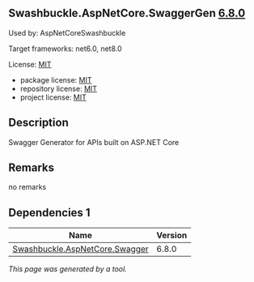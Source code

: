 Swashbuckle.AspNetCore.SwaggerGen [6.8.0](https://www.nuget.org/packages/Swashbuckle.AspNetCore.SwaggerGen/6.8.0)
--------------------

Used by: AspNetCoreSwashbuckle

Target frameworks: net6.0, net8.0

License: [MIT](../../../../licenses/mit) 

- package license: [MIT](https://licenses.nuget.org/MIT) 
- repository license: [MIT](https://github.com/domaindrivendev/Swashbuckle.AspNetCore.git) 
- project license: [MIT](https://github.com/domaindrivendev/Swashbuckle.AspNetCore) 

Description
-----------
Swagger Generator for APIs built on ASP.NET Core

Remarks
-----------
no remarks


Dependencies 1
-----------

|Name|Version|
|----------|:----|
|[Swashbuckle.AspNetCore.Swagger](../../../../packages/nuget.org/swashbuckle.aspnetcore.swagger/6.8.0)|6.8.0|

*This page was generated by a tool.*